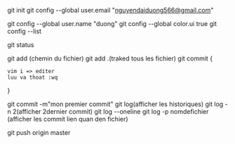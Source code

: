 git init 
git config --global user.email "nguyendaiduong566@gmail.com"

git config --global user.name "duong"
git config --global color.ui true
git config --list



git status 

git add (chemin du fichier) 
git add .(traked tous les fichier)
git commit {

    vim i => editer
    luu va thoat :wq
}

git commit -m"mon premier commit"
git log(afficher les historiques)
git log -n 2(afficher 2dernier commit)
git log --oneline
git log -p nomdefichier (afficher les commit lien quan den fichier)


git push origin master
